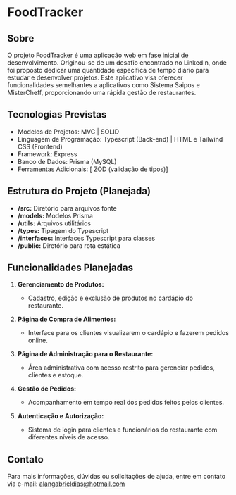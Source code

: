 # FoodTracker

## Sobre

O projeto FoodTracker é uma aplicação web em fase inicial de desenvolvimento. Originou-se de um desafio encontrado no LinkedIn, onde foi proposto dedicar uma quantidade específica de tempo diário para estudar e desenvolver projetos. Este aplicativo visa oferecer funcionalidades semelhantes a aplicativos como Sistema Saipos e MisterCheff, proporcionando uma rápida gestão de restaurantes.

## Tecnologias Previstas

- Modelos de Projetos: MVC | SOLID
- Linguagem de Programação: Typescript (Back-end) | HTML e Tailwind CSS (Frontend)
- Framework: Express
- Banco de Dados: Prisma (MySQL)
- Ferramentas Adicionais: [ ZOD (validação de tipos)]

## Estrutura do Projeto (Planejada)

- **/src:** Diretório para arquivos fonte
- **/models:** Modelos Prisma
- **/utils:** Arquivos utilitários
- **/types:** Tipagem do Typescript
- **/interfaces:** Interfaces Typescript para classes
- **/public:** Diretório para rota estática

## Funcionalidades Planejadas

1. **Gerenciamento de Produtos:**
   - Cadastro, edição e exclusão de produtos no cardápio do restaurante.
   
2. **Página de Compra de Alimentos:**
   - Interface para os clientes visualizarem o cardápio e fazerem pedidos online.
   
3. **Página de Administração para o Restaurante:**
   - Área administrativa com acesso restrito para gerenciar pedidos, clientes e estoque.
   
4. **Gestão de Pedidos:**
   - Acompanhamento em tempo real dos pedidos feitos pelos clientes.
   
5. **Autenticação e Autorização:**
   - Sistema de login para clientes e funcionários do restaurante com diferentes níveis de acesso.

## Contato

Para mais informações, dúvidas ou solicitações de ajuda, entre em contato via e-mail: alangabrieldias@hotmail.com
